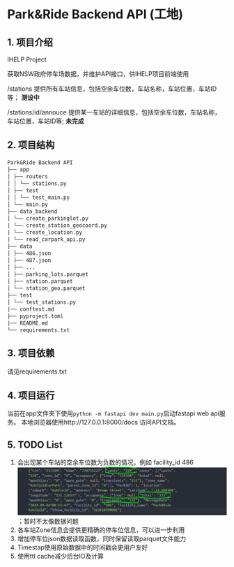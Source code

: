 # Park&Ride Backend API (工地)

## 1. 项目介绍
IHELP Project

获取NSW政府停车场数据，并维护API接口，供IHELP项目前端使用

/stations 提供所有车站信息，包括空余车位数，车站名称，车站位置，车站ID等； **测设中**

/stations/id/annouce 提供某一车站的详细信息，包括空余车位数，车站名称，车站位置，车站ID等; **未完成**

## 2. 项目结构

```
Park&Ride Backend API
├── app
│ ├── routers
│ │ └── stations.py
│ ├── test
│ │ └── test_main.py
│ └── main.py
├── data_backend
│ └── create_parkinglot.py
| └── create_station_geocoord.py
| └── create_location.py
| └── read_carpark_api.py
├── data
│ ├── 486.json
│ ├── 487.json
│ ├── ...
│ ├── parking_lots.parquet
│ ├── station.parquet
│ └── station_geo.parquet
├── test
│ └── test_stations.py
|── conftest.md
├── pyproject.toml
|── README.md
└── requirements.txt
```

## 3. 项目依赖
请见requirements.txt



## 4. 项目运行
当前在app文件夹下使用`python -m fastapi dev main.py`启动fastapi web api服务。
本地浏览器使用http://127.0.0.1:8000/docs 访问API文档。


## 5. TODO List
1. 会出现某个车站的空余车位数为负数的情况，例如 facility_id 486
![alt text](image.png)；暂时不太像数据问题
2. 各车站Zone信息会提供更精确的停车位信息，可以进一步利用
3. 增加停车位json数据读取函数，同时保留读取parquet文件能力
4. Timestap使用原始数据中的时间戳会更用户友好
5. 使用ttl cache减少后台IO及计算


